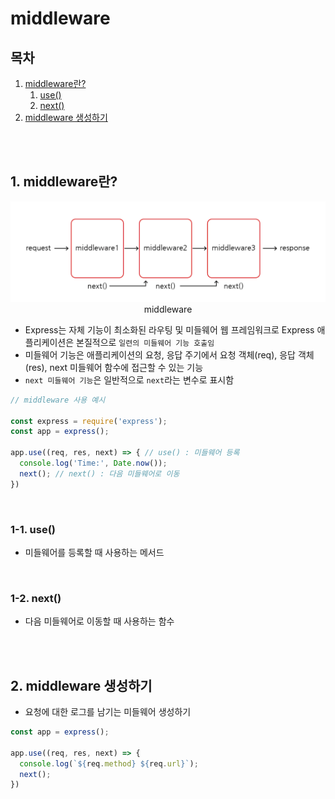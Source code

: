 # middleware

## 목차

1. [middleware란?](#1-middleware란)
    1. [use()](#1-1-use)
    2. [next()](#1-2-next)
2. [middleware 생성하기](#2-middleware-생성하기)

<br/>
<br/>

## 1. middleware란?

<p align="center">
    <img src="../img/Expressjs_middleware.png" width="600" alt="Expressjs_middleware"><br/>
    <span>middleware</span>
</p>

- Express는 자체 기능이 최소화된 라우팅 및 미들웨어 웹 프레임워크로 Express 애플리케이션은 본질적으로 `일련의 미들웨어 기능 호출임`
- 미들웨어 기능은 애플리케이션의 요청, 응답 주기에서 요청 객체(req), 응답 객체(res), next 미들웨어 함수에 접근할 수 있는 기능
- `next 미들웨어 기능`은 일반적으로 `next`라는 변수로 표시함

```js
// middleware 사용 예시

const express = require('express');
const app = express();

app.use((req, res, next) => { // use() : 미들웨어 등록
  console.log('Time:', Date.now());
  next(); // next() : 다음 미들웨어로 이동
})
```

<br/>

### 1-1. use()

- 미들웨어를 등록할 때 사용하는 메서드

<br/>

### 1-2. next()

- 다음 미들웨어로 이동할 때 사용하는 함수

<br/>
<br/>

## 2. middleware 생성하기

- 요청에 대한 로그를 남기는 미들웨어 생성하기

```js
const app = express();

app.use((req, res, next) => {
  console.log(`${req.method} ${req.url}`);
  next();
})
```